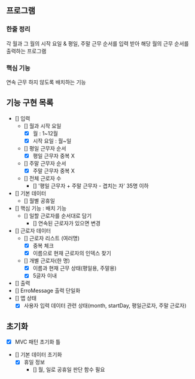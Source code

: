 ##  프로그램
### 한줄 정리
각 월과 그 월의 시작 요일 & 평일, 주말 근무 순서를 입력 받아 해당 월의 근무 순서를 출력하는 프로그램
### 핵심 기능
연속 근무 하지 않도록 배치하는 기능

## 기능 구현 목록
- [] 입력
  - [] 월과 시작 요일
    - [x] 월 : 1~12월
    - [x] 시작 요일 : 월~일
  - [] 평일 근무자 순서
    - [x] 평일 근무자 중복 X
  - [] 주말 근무자 순서
    - [x] 주말 근무자 중복 X 
  - [] 전체 근로자 수
    - [] '평일 근무자 + 주말 근무자 - 겹치는 자' 35명 이하
- [] 기본 데이터
  - [] 월별 공휴일
- [] 핵심 기능 : 배치 기능
  - [] 일할 근로자를 순서대로 담기
    - [] 연속된 근로자가 있으면 변경 
- [] 근로자 데이터
  - [] 근로자 리스트 (여러명)
    - [x] 중복 체크
    - [x] 이름으로 현재 근로자의 인덱스 찾기
  - [] 개별 근로자(한 명)
    - [x] 이름과 현재 근무 상태(평일용, 주말용)
    - [x] 5글자 이내
- [] 출력
- [] ErroMessage 출력 단일화
- [] 앱 상태
  - [x] 사용자 입력 데이터 관련 상태(month, startDay, 평일근로자, 주말 근로자)

## 초기화
- [x] MVC 패턴 초기화 틀
- [] 기본 데이터 초기화 
  - [x] 휴일 정보 
    - [] 월, 일로 공휴일 판단 함수 필요
